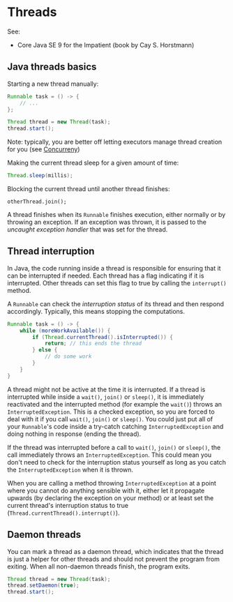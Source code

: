 # Threads

See:

- Core Java SE 9 for the Impatient (book by Cay S. Horstmann)

## Java threads basics

Starting a new thread manually:

```java
Runnable task = () -> {
    // ...
};

Thread thread = new Thread(task);
thread.start();
```

Note: typically, you are better off letting executors manage thread creation for you (see [Concurreny](./_Concurrency.md))

Making the current thread sleep for a given amount of time:

```java
Thread.sleep(millis);
```

Blocking the current thread until another thread finishes:

```
otherThread.join();
```

A thread finishes when its `Runnable` finishes execution, either normally or by throwing an exception. If an exception was thrown, it is passed to the *uncaught exception handler* that was set for the thread.

## Thread interruption

In Java, the code running inside a thread is responsible for ensuring that it can be interrupted if needed. Each thread has a flag indicating if it is interrupted. Other threads can set this flag to true by calling the `interrupt()` method.

A `Runnable` can check the *interruption status* of its thread and then respond accordingly. Typically, this means stopping the computations.

```java
Runnable task = () -> {
    while (moreWorkAvailable()) {
        if (Thread.currentThread().isInterrupted()) {
            return; // this ends the thread
        } else {
            // do some work
        }
    }
}
```

A thread might not be active at the time it is interrupted. If a thread is interrupted while inside a `wait()`, `join()` or `sleep()`, it is immediately reactivated and the interrupted method (for example the `wait()`) throws an `InterruptedException`. This is a checked exception, so you are forced to deal with it if you call `wait()`, `join()` or `sleep()`.  You could just put all of your `Runnable`'s code inside a try-catch catching `InterruptedException` and doing nothing in response (ending the thread).

If the thread was interrupted before a call to `wait()`, `join()` or `sleep()`, the call immediately throws an `InterruptedException`. This could mean you don't need to check for the interruption status yourself as long as you catch the `InterruptedException` when it is thrown.

When you are calling a method throwing `InterruptedException` at a point where you cannot do anything sensible with it, either let it propagate upwards (by declaring the exception on your method) or at least set the current thread's interruption status to true (`Thread.currentThread().interrupt()`).

## Daemon threads

You can mark a thread as a daemon thread, which indicates that the thread is just a helper for other threads and should not prevent the program from exiting. When all non-daemon threads finish, the program exits.

```java
Thread thread = new Thread(task);
thread.setDaemon(true);
thread.start();
```

